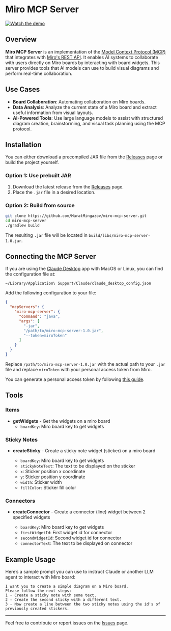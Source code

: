 # Miro MCP Server

[![Watch the demo](https://img.youtube.com/vi/QB_gG3kIwQc/maxresdefault.jpg)](https://www.youtube.com/watch?v=QB_gG3kIwQc)


## Overview

**Miro MCP Server** is an implementation of the [Model Context Protocol (MCP)](https://modelcontextprotocol.io/introduction) that integrates with [Miro's REST API](https://developers.miro.com/docs/miro-rest-api-introduction). It enables AI systems to collaborate with users directly on Miro boards by interacting with board widgets. This server provides tools that AI models can use to build visual diagrams and perform real-time collaboration.

## Use Cases

- **Board Collaboration**: Automating collaboration on Miro boards.
- **Data Analysis**: Analyze the current state of a Miro board and extract useful information from visual layouts.
- **AI-Powered Tools**: Use large language models to assist with structured diagram creation, brainstorming, and visual task planning using the MCP protocol.

## Installation

You can either download a precompiled JAR file from the [Releases](https://github.com/MaratMingazov/miro-mcp-server/releases) page or build the project yourself.

### Option 1: Use prebuilt JAR

1. Download the latest release from the [Releases](https://github.com/MaratMingazov/miro-mcp-server/releases) page.
2. Place the `.jar` file in a desired location.

### Option 2: Build from source

```bash
git clone https://github.com/MaratMingazov/miro-mcp-server.git
cd miro-mcp-server
./gradlew build
```

The resulting `.jar` file will be located in `build/libs/miro-mcp-server-1.0.jar`.

## Connecting the MCP Server

If you are using the [Claude Desktop](https://claude.ai/download) app with MacOS or Linux, you can find the configuration file at:

```
~/Library/Application\ Support/Claude/claude_desktop_config.json
```        
Add the following configuration to your file:
```json
{
  "mcpServers": {
    "miro-mcp-server": {
      "command": "java",
      "args": [
        "-jar",
        "/path/to/miro-mcp-server-1.0.jar",
        "--token=miroToken"
      ]
    }
  }
}
```

Replace `/path/to/miro-mcp-server-1.0.jar` with the actual path to your `.jar` file and replace `miroToken` with your personal access token from Miro.

You can generate a personal access token by following [this guide](https://developers.miro.com/docs/miro-rest-api-introduction#authorization).

## Tools

### Items

- **getWidgets** - Get the widgets on a miro board
    - `boardKey`: Miro board key to get widgets

### Sticky Notes

- **createSticky** - Create a sticky note widget (sticker) on a miro board

    - `boardKey`: Miro board key to get widgets
    - `stickyNoteText`: The text to be displayed on the sticker
    - `x`: Sticker position x coordinate
    - `y`: Sticker position y coordinate
    - `width`: Sticker width
    - `fillColor`: Sticker fill color

### Connectors

- **createConnector** - Create a connector (line) widget between 2 specified widgets

    - `boardKey`: Miro board key to get widgets
    - `firstWidgetId`: First widget id for connector
    - `secondWidgetId`: Second widget id for connector
    - `connectorText`: The text to be displayed on connector

## Example Usage

Here’s a sample prompt you can use to instruct Claude or another LLM agent to interact with Miro board:

```
I want you to create a simple diagram on a Miro board.
Please follow the next steps:
1 - Create a sticky note with some text.
2 - Create the second sticky with a different text.
3 - Now create a line between the two sticky notes using the id's of previously created stickers.
```

---

Feel free to contribute or report issues on the [Issues](https://github.com/MaratMingazov/miro-mcp-server/issues) page.

